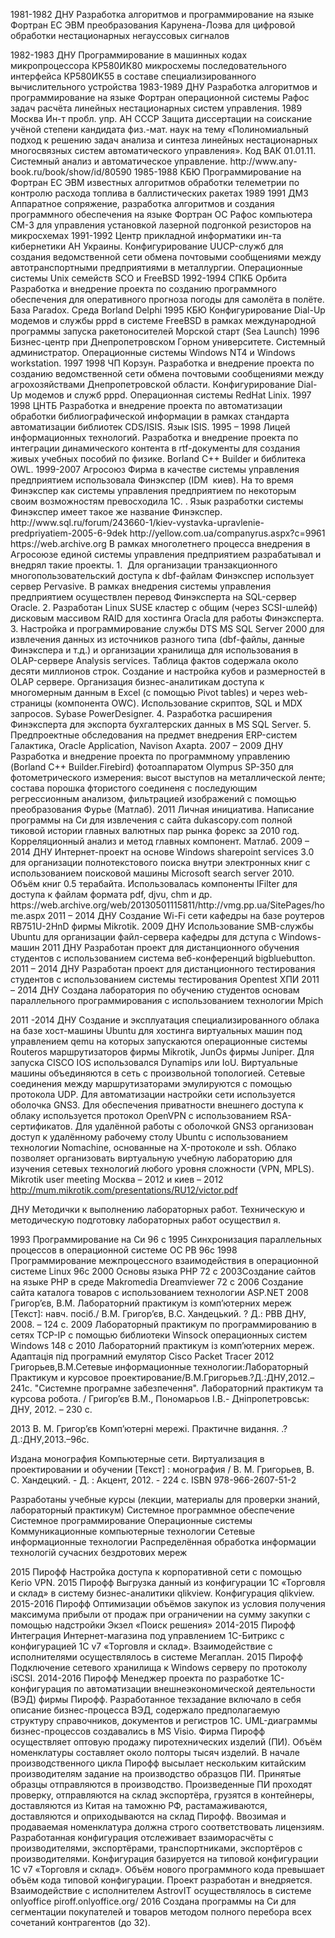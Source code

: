 <p>1981-1982 ДНУ Разработка алгоритмов и программирование на языке Фортран ЕС ЭВМ преобразования Карунена-Лоэва для цифровой обработки нестационарных  негауссовых сигналов
<p>1982-1983 ДНУ Программирование в машинных кодах микропроцессора КР580ИК80 микросхемы последовательного интерфейса КР580ИК55 в составе специализированного вычислительного устройства
1983-1989 ДНУ  Разработка алгоритмов и программирование на языке Фортран операционной системы Рафос задач расчёта линейных нестационарных систем управления.
1989 Москва Ин-т пробл. упр. АН СССР  Защита диссертации на соискание учёной степени кандидата физ.-мат. наук на тему  «Полиномиальный подход к решению задач анализа и синтеза линейных нестационарных многосвязных систем автоматического управления». Код ВАК 01.01.11. Системный анализ и автоматическое управление. http://www.any-book.ru/book/show/id/80590
1985-1988 КБЮ Программирование на Фортран ЕС ЭВМ известных алгоритмов обработки телеметрии  по контролю  расхода топлива в баллистических ракетах
1989 1991 ДМЗ Аппаратное сопряжение, разработка алгоритмов и создания программного обеспечения  на языке Фортран ОС Рафос компьютера СМ-3 для управления установкой лазерной подгонкой резисторов на микросхемах
1991-1992 Центр прикладной информатики ин-та кибернетики АН Украины. Конфигурирование UUCP-служб для создания ведомственной сети обмена почтовыми сообщениями между автотранспортными предприятиями в металлургии. Операционные системы Unix семейств SCO и FreeBSD
1992-1994 СПКБ Орбита  Разработка и внедрение проекта по созданию программного обеспечения для оперативного прогноза погоды для самолёта в полёте.  База Paradox. Среда Borland Delphi
1995 КБЮ Конфигурирование Dial-Up модемов и службы pppd в системе FreeBSD в рамках международной программы запуска ракетоносителей Морской старт (Sea Launch)  
1996 Бизнес-центр  при Днепропетровском Горном университете. Системный администратор. Операционные системы Windows NT4 и Windows workstation.
1997 1998 ЧП Корзун. Разработка и внедрение проекта по созданию ведомственной сети обмена почтовыми сообщениями между агрохозяйствами Днепропетровской области. Конфигурирование Dial-Up модемов и служб pppd.   Операционная системы RedHat Linix.
1997 1998 ЦНТБ Разработка и внедрение проекта по автоматизации обработки библиографической информации в рамках стандарта автоматизации библиотек CDS/ISIS. Язык ISIS.
1995 – 1998 Лицей информационных технологий. Разработка и внедрение проекта по интеграции динамического контента в rtf-документы для создания живых учебных пособий по физике.  Borland C++ Builder и библитека OWL.
1999-2007 Агросоюз  Фирма в качестве системы управления предприятием использовала Финэкспер (IDM  киев). На то время Финэкспер как системы управления предприятием по некоторым своим возможностям превосходила 1С. . Язык разработки системы Финэкспер имеет такое же название Финэкспер. http://www.sql.ru/forum/243660-1/kiev-vystavka-upravlenie-predpriyatiem-2005-6-9dek http://yellow.com.ua/companyrus.aspx?c=9961
https://web.archive.org
В рамках многолетнего процесса внедрения в Агросоюзе единой системы управления предприятием разрабатывал и внедрял такие проекты.
1.  Для организации транзакционного многопользовательский доступа к dbf-файлам  Финэкспер использует  сервер Pervasive. В рамках внедрения системы управления предприятием  осуществлен перевод Финэксперта на SQL-сервер Oracle.
2. Разработан Linux SUSE кластер с общим (через SCSI-шлейф) дисковым массивом RAID для хостинга Oraclа для работы Финэксперта.
3. Настройка и программирование службы DTS MS SQL Server 2000 для извлечения данных из источников разного типа (dbf-файлы, данные Финэкспера и т.д.) и организации хранилища для использования в OLAP-сервере Analysis  services. Таблица фактов содержала около десяти миллионов строк. Создание и настройка кубов и размерностей в  OLAP сервере. Организация бизнес-аналитикам доступа к многомерным данным в Excel (с помощью Pivot tables) и через web-страницы (компонента OWC). Использование  скриптов, SQL и MDX запросов. Sybase PowerDesigner. 
4. Разработка расширения Финэксперта для экспорта  бухгалтерских данных в MS SQL Server.
5. Предпроектные обследования на предмет внедрения ERP-систем Галактика, Oracle Application, Navison Axapta.
2007 – 2009 ДНУ Разработка и внедрение проекта  по программному управлению (Borland C++ Builder.Firebird) фотоаппаратом Olympus SP-350 для фотометрического измерения:
      высот выступов на металлической ленте;
      состава порошка фтористого соединеня
c последующим регрессионным анализом, фильтрацией изображений с помощью преобразования Фурье (Матлаб). 
2011 Личная инициатива. Написание программы на Си для извлечения с сайта dukascopy.com полной тиковой истории главных валютных пар рынка форекс за 2010 год. Корреляционный анализ и метод главных компонент.  Матлаб.
2009 – 2014 ДНУ Интернет-проект на основе Windows sharepoint services 3.0  для организации полнотекстового поиска внутри электронных книг с использованием поисковой машины Microsoft search server 2010. Объём книг 0.5 терабайта. Использовалась компоненты IFilter для доступа к файлам формата pdf, djvu, chm и др. https://web.archive.org/web/20130501115811/http://vmg.pp.ua/SitePages/home.aspx
2011 – 2014 ДНУ Создание Wi-Fi  сети кафедры на базе роутеров RB751U-2HnD фирмы Mikrotik.  
2009 ДНУ Использование SMB-службы Ubuntu  для организации файл-сервера кафедры для дступа с Windows-машин
2011 ДНУ Разработан проект для дистанционного обучения студентов с использованием система веб-конференций bigbluebutton. 
2011 – 2014 ДНУ Разработан проект для дистанционного тестирования студентов с использованием системы тестирования Оpentest ХПИ
2011 – 2014 ДНУ  Создана лаборатория по обучению студентов основам параллельного программирования с использованием технологии Mpich 

2011 -2014 ДНУ Создание и эксплуатация специализированного облака на базе хост-машины Ubuntu для хостинга виртуальных машин под управлением qemu на которых запускаются операционные системы Routeros маршрутизаторов фирмы Mikrotik, JunOs фирмы Juniper. Для запуска  CISCO IOS использовался Dynamips или IoU. Виртуальные машины объединяются в сеть с произвольной топологией.  Сетевые соединения между  маршрутизаторами эмулируются с помощью протокола UDP. Для автоматизации настройки сети используется оболочка GNS3. Для обеспечения приватности внешнего доступа к облаку используется протокол OpenVPN с использованием RSA-сертификатов. Для удалённой работы с оболочкой  GNS3 организован доступ к удалённому рабочему  столу Ubuntu с использованием технологии Nomachine, основанные на X-протоколе и ssh. Облако позволяет организовать виртуальную учебную лабораторию для изучения сетевых технологий любого уровня сложности (VPN, MPLS). Mikrotik   user meeting Москва – 2012 и киев – 2012 
http://mum.mikrotik.com/presentations/RU12/victor.pdf

ДНУ Методички к выполнению лабораторных работ. Техническую и методическую подготовку лабораторных работ осуществил я.

1993 Программирование на Си 96 c
1995 Синхронизация параллельных процессов в операционной системе ОС РВ 96с
1998 Программирование межпроцессного взаимодействия в операционной системе Linux  96с
2000 Основы языка PHP 72 c
2003Создание сайтов на языке PHP в среде Makromedia Dreamviewer 72 с
2006 Создание сайта каталога товаров с использованием технологии ASP.NET
2008 Григор’єв, В.М. Лабораторний практикум із комп’ютерних мереж [Текст]: навч. посіб./ В.М. Григор’єв, В.С. Хандецький. ?  Д.: РВВ ДНУ, 2008. –  124 с.
2009 Лабораторный практикум по программированию в сетях TCP-IP с помощью библиотеки Winsock операционных систем Windows 148 c
2010 Лабораторний практикум із комп’ютерних мереж. Адаптація під програмний емулятор Cisco Packet Tracer
2012 Григорьев,В.М.Сетевые информационные технологии:Лабораторный Практикум и курсовое проектирование/В.М.Григорьев.?Д.:ДНУ,2012.–241с.
     "Системне програмне забезпечення". Лабораторний практикум та курсова робота. / Григор’єв В.М., Пономарьов І.В.- Дніпропетровськ: ДНУ, 2012. –  230 с.

2013 В. М. Григор’єв  Комп’ютерні мережі. Практичне видання. .?Д.:ДНУ,2013.–96с.

Издана монография 
Компьютерные сети. Виртуализация в проектировании и обучении [Текст] : монография / В. М. Григорьев, В. С. Хандецкий. - Д. : Акцент, 2012. - 224 с. ISBN 978-966-2607-51-2

Разработаны учебные курсы (лекции, материалы для проверки знаний, лабораторный практикум)
Системное программное обеспечение
Системное программирование
Операционные системы
Коммуникационные компьютерные технологии
Сетевые информационные технологии
Распределённая обработка информации
технологій сучасних бездротових мереж


2015 Пирофф Настройка доступа к корпоративной сети с помощью Kerio VPN.
2015 Пирофф Выгрузка данный из конфигурации 1С  «Торговля и склад» в систему бизнес-аналитики qlikview. Конфигурация qlikview.
2015-2016 Пирофф Оптимизации объёмов закупок из условия получения максимума прибыли от продаж при ограничении на сумму закупки с помощью надстройки Экзел «Поиск решения» 
2014-2015 Пирофф Интеграция Интернет-магазина под управлением 1С-Битрикс с конфигурацией 1С v7 «Торговля и склад». Взаимодействие с исполнителями осуществлялось в системе Мегаплан.
2015 Пирофф Подключение сетевого хранилища к Windows серверу по протоколу iSCSI.
2014-2016 Пирофф Менеджер проекта по разработке 1С-конфигурация по автоматизации внешнеэкономической деятельности (ВЭД) фирмы Пирофф. Разработанное техзадание включало в себя описание бизнес-процесса ВЭД, содержало предполагаемую структуру справочников, документов и регистров 1С.  UML-диаграммы бизнес-процессов создавались в MS Visio. Фирма  Пирофф осуществляет оптовую продажу пиротехнических изделий (ПИ). Объём номенклатуры составляет около полторы тысяч изделий. В начале производственного цикла Пирофф высылает нескольким китайским производителям задание на производство образцов ПИ. Принятые образцы отправляются в производство. Произведенные ПИ проходят проверку, отправляются на склад экспортёра, грузятся в контейнеры, доставляются из Китая на таможню РФ, растамаживаются, доставляются и оприходываются на склад Пирофф. Ввозимая и продаваемая номенклатура должна строго соответствовать лицензиям. Разработанная конфигурация отслеживает взаиморасчёты с производителями, экспортёрами, транспортниками, экспортёров с производителями. Конфигурация базируется на типовой конфигурации 1С v7 «Торговля и склад». Объём нового программного кода превышает объём кода типовой конфигурации. Проект разработан и внедряется. Взаимодействие с исполнителем AstrovIT осуществлялось в системе onlyoffice  piroff.onlyoffice.org/
2016 Создана программы на Си для сегментации покупателей и товаров методом полного перебора всех сочетаний контрагентов (до 32).

